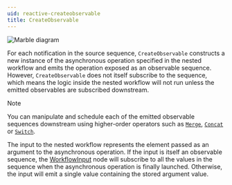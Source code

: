 ```yaml
---
uid: reactive-createobservable
title: CreateObservable
---
```


![Marble diagram](~/images/reactive-createobservable.svg)

For each notification in the source sequence, `CreateObservable` constructs a new instance of the asynchronous operation specified in the nested workflow and emits the operation exposed as an observable sequence. However, `CreateObservable` does not itself subscribe to the sequence, which means the logic inside the nested workflow will not run unless the emitted observables are subscribed downstream.

> [!Note]
> You can manipulate and schedule each of the emitted observable sequences downstream using higher-order operators such as [`Merge`](xref:Bonsai.Reactive.Merge), [`Concat`](xref:Bonsai.Reactive.Concat) or [`Switch`](xref:Bonsai.Reactive.Switch).

The input to the nested workflow represents the element passed as an argument to the asynchronous operation. If the input is itself an observable sequence, the [WorkflowInput](xref:Bonsai.Expressions.WorkflowInputBuilder) node will subscribe to all the values in the sequence when the asynchronous operation is finally launched. Otherwise, the input will emit a single value containing the stored argument value.
